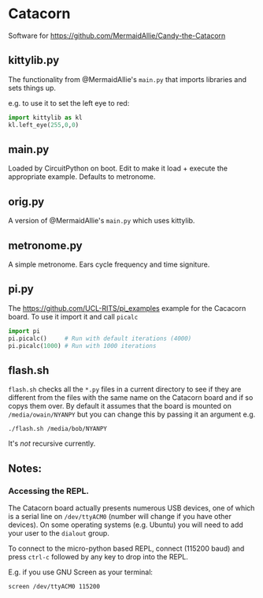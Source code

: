# Catacorn
Software for https://github.com/MermaidAllie/Candy-the-Catacorn

## kittylib.py

The functionality from @MermaidAllie's `main.py` that imports libraries and sets things up.

e.g. to use it to set the left eye to red:

```python
import kittylib as kl
kl.left_eye(255,0,0)
```

## main.py

Loaded by CircuitPython on boot.  Edit to make it load + execute the appropriate example.  Defaults to metronome.

## orig.py

A version of @MermaidAllie's `main.py` which uses kittylib.

## metronome.py

A simple metronome.  Ears cycle frequency and time signiture.

## pi.py

The https://github.com/UCL-RITS/pi_examples example for the Cacacorn board.  To use it import it and call `picalc`

```python
import pi
pi.picalc()     # Run with default iterations (4000)
pi.picalc(1000) # Run with 1000 iterations
```

## flash.sh

`flash.sh` checks all the `*.py` files in a current directory to see if they are different from the files with the same name on the Catacorn board and if so copys them over.  By default it assumes that the board is mounted on `/media/owain/NYANPY` but you can change this by passing it an argument e.g.

```
./flash.sh /media/bob/NYANPY
```

It's *not* recursive currently.

## Notes:

### Accessing the REPL.

The Catacorn board actually presents numerous USB devices, one of which is a serial line on `/dev/ttyACM0` (number will change if you have other devices).  On some operating systems (e.g. Ubuntu) you will need to add your user to the `dialout` group.

To connect to the micro-python based REPL, connect (115200 baud) and press `ctrl-c` followed by any key to drop into the REPL.  

E.g. if you use GNU Screen as your terminal:

```
screen /dev/ttyACM0 115200
```
